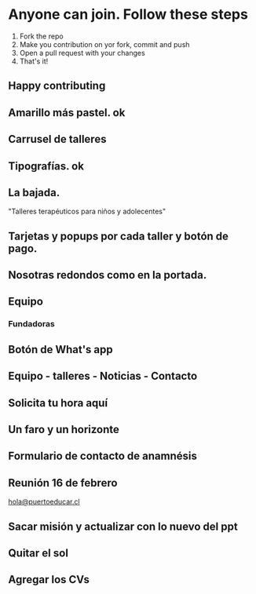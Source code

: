 # Anyone can join. Follow these steps

1.  Fork the repo
2.  Make you contribution on yor fork, commit and push
3.  Open a pull request with your changes
4.  That's it!

## Happy contributing 

## Amarillo más pastel. ok

## Carrusel de talleres 

## Tipografías. ok

## La bajada.
"Talleres terapéuticos para niños y adolecentes"

## Tarjetas y popups por cada taller y botón de pago.

## Nosotras redondos como en la portada.

## Equipo
  ### Fundadoras

## Botón de What's app

## Equipo - talleres - Noticias - Contacto

## Solicita tu hora aquí

## Un faro y un horizonte

## Formulario de contacto de anamnésis

## Reunión 16 de febrero

hola@puertoeducar.cl

## Sacar misión y actualizar con lo nuevo del ppt

## Quitar el sol

## Agregar los CVs